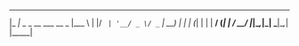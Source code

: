 



  _____                      ____  
 |_   _|_ _ _ __ ___  __ _  |___ \ 
   | |/ _` | '__/ _ \/ _` |   __) |
   | | (_| | | |  __/ (_| |  / __/ 
   |_|\__,_|_|  \___|\__,_| |_____|
                                   
                                                                     
                                                                     
                                                                     
                                                                     
   
